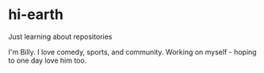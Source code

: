 # hi-earth
Just learning about repositories

I'm Billy. I love comedy, sports, and community. 
Working on myself - hoping to one day love him too.
